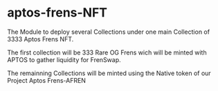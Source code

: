 # aptos-frens-NFT

The Module to deploy several Collections under one main Collection of 3333 Aptos Frens NFT.

The first collection will be 333 Rare OG Frens  wich will be minted with APTOS to gather liquidity for FrenSwap.

The remainning Collections will be minted using the Native token of our Project Aptos Frens-AFREN
